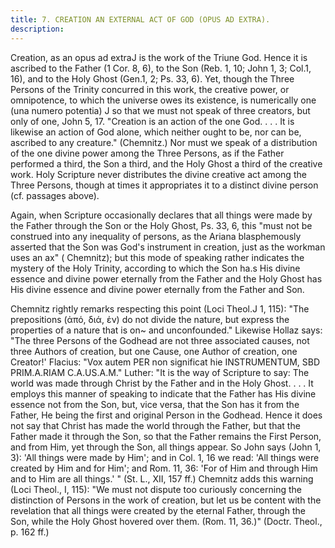 ```yaml
---
title: 7. CREATION AN EXTERNAL ACT OF GOD (OPUS AD EXTRA).
description: 
---
```


Creation, as an opus ad extraJ is the work of the Triune God. Hence it is ascribed to the Father (1 Cor. 8, 6), to the Son (Reb. 1, 10; John 1, 3; Col.1, 16), and to the Holy Ghost (Gen.1, 2; Ps. 33, 6). Yet, though the Three Persons of the Trinity concurred in this work, the creative power, or omnipotence, to which the universe owes its existence, is numerically one (una numero potentia) J so that we must not speak of three creators, but only of one, John 5, 17. "Creation is an action of the one God. . . . It is likewise an action of God alone, which neither ought to be, nor can be, ascribed to any creature." (Chemnitz.) Nor must we speak of a distribution of the one divine power among the Three Persons, as if the Father performed a third, the Son a third, and the Holy Ghost a third of the creative work. Holy Scripture never distributes the divine creative act among the Three Persons, though at times it appropriates it to a distinct divine person (cf. passages above).

Again, when Scripture occasionally declares that all things were made by the Father through the Son or the Holy Ghost, Ps. 33, 6, this "must not be construed into any inequality of persons, as the Ariana blasphemously asserted that the Son was God's instrument in creation, just as the workman uses an ax" ( Chemnitz); but this mode of speaking rather indicates the mystery of the Holy Trinity, according to which the Son ha.s His divine essence and divine power eternally from the Father and the Holy Ghost has His divine essence and divine power eternally from the Father and Son.

Chemnitz rightly remarks respecting this point (Loci Theol.J 1, 115): "The prepositions (ἀπό, διά, ἐν) do not divide the nature, but express the properties of a nature that is on~ and unconfounded." Likewise Hollaz says: "The three Persons of the Godhead are not three associated causes, not three Authors of creation, but one Cause, one Author of creation, one Creator!' Flacius: "Vox autem PER non significat hie INSTRUMENTUM, SBD PRIM.A.RIAM C.A.US.A.M." Luther: "It is the way of Scripture to say: The world was made through Christ by the Father and in the Holy Ghost. . . . It employs this manner of speaking to indicate that the Father has His divine essence not from the Son, but, vice versa, that the Son has it from the Father, He being the first and original Person in the Godhead. Hence it does not say that Christ has made the world through the Father, but that the Father made it through the Son, so that the Father remains the First Person, and from Him, yet through the Son, all things appear. So John says (John 1, 3): 'All things were made by Him'; and in Col. 1, 16 we read: 'All things were created by Him and for Him'; and Rom. 11, 36: 'For of Him and through Him and to Him are all things.' " (St. L., XII, 157 ff.) Chemnitz adds this warning (Loci Theol., I, 115): "We must not dispute too curiously concerning the distinction of Persons in the work of creation, but let us be content with the revelation that all things were created by the eternal Father, through the Son, while the Holy Ghost hovered over them. (Rom. 11, 36.)" (Doctr. Theol., p. 162 ff.)